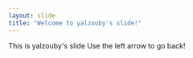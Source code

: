 ```yaml
---
layout: slide
title: "Welcome to yalzouby's slide!"
---
```

This is yalzouby's slide
Use the left arrow to go back!

